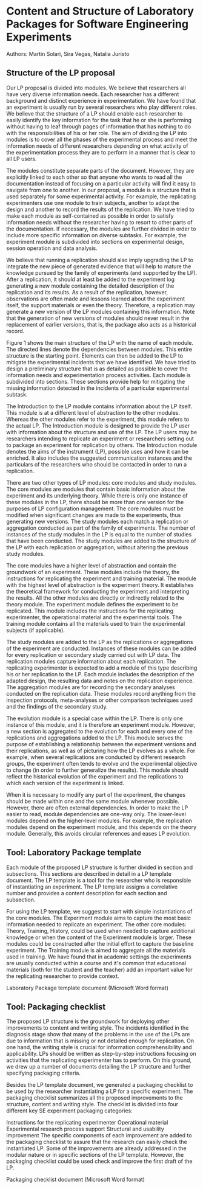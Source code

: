 # Content and Structure of Laboratory Packages for Software Engineering Experiments
Authors: Martin Solari, Sira Vegas, Natalia Juristo

## Structure of the LP proposal

Our LP proposal is divided into modules. We believe that researchers all have very diverse information needs. Each researcher has a different background and distinct experience in experimentation. We have found that an experiment is usually run by several researchers who play different roles. We believe that the structure of a LP should enable each researcher to easily identify the key information for the task that he or she is performing without having to leaf through pages of information that has nothing to do with the responsibilities of his or her role. The aim of dividing the LP into modules is to cover all the phases of the experimental process and meet the information needs of different researchers depending on what activity of the experimentation process they are to perform in a manner that is clear to all LP users.

The modules constitute separate parts of the document. However, they are explicitly linked to each other so that anyone who wants to read all the documentation instead of focusing on a particular activity will find it easy to navigate from one to another. In our proposal, a module is a structure that is used separately for some experimental activity. For example, the replicating experimenters use one module to train subjects, another to adapt the design and another to record the results of the replication. We have tried to make each module as self-contained as possible in order to satisfy information needs without the researcher having to resort to other parts of the documentation. If necessary, the modules are further divided in order to include more specific information on diverse subtasks. For example, the experiment module is subdivided into sections on experimental design, session operation and data analysis.

We believe that running a replication should also imply upgrading the LP to integrate the new piece of generated evidence that will help to mature the knowledge pursued by the family of experiments (and supported by the LP). After a replication, it should at least be added to the experiment log generating a new module containing the detailed description of the replication and its results. As a result of the replication, however, observations are often made and lessons learned about the experiment itself, the support materials or even the theory. Therefore, a replication may generate a new version of the LP modules containing this information. Note that the generation of new versions of modules should never result in the replacement of earlier versions, that is, the package also acts as a historical record.

Figure 1 shows the main structure of the LP with the name of each module. The directed lines denote the dependencies between modules. This entire structure is the starting point. Elements can then be added to the LP to mitigate the experimental incidents that we have identified. We have tried to design a preliminary structure that is as detailed as possible to cover the information needs and experimentation process activities. Each module is subdivided into sections. These sections provide help for mitigating the missing information detected in the incidents of a particular experimental subtask.


The Introduction to the LP module contains information about the LP itself. This module is at a different level of abstraction to the other modules. Whereas the other modules refer to the experiment, this module refers to the actual LP. The Introduction module is designed to provide the LP user with information about the structure and use of the LP. The LP users may be researchers intending to replicate an experiment or researchers setting out to package an experiment for replication by others. The Introduction module denotes the aims of the instrument (LP), possible uses and how it can be enriched. It also includes the suggested communication instances and the particulars of the researchers who should be contacted in order to run a replication.

There are two other types of LP modules: core modules and study modules. The core modules are modules that contain basic information about the experiment and its underlying theory. While there is only one instance of these modules in the LP, there should be more than one version for the purposes of LP configuration management. The core modules must be modified when significant changes are made to the experiments, thus generating new versions. The study modules each match a replication or aggregation conducted as part of the family of experiments. The number of instances of the study modules in the LP is equal to the number of studies that have been conducted. The study modules are added to the structure of the LP with each replication or aggregation, without altering the previous study modules.

The core modules have a higher level of abstraction and contain the groundwork of an experiment. These modules include the theory, the instructions for replicating the experiment and training material. The module with the highest level of abstraction is the experiment theory. It establishes the theoretical framework for conducting the experiment and interpreting the results. All the other modules are directly or indirectly related to the theory module. The experiment module defines the experiment to be replicated. This module includes the instructions for the replicating experimenter, the operational material and the experimental tools. The training module contains all the materials used to train the experimental subjects (if applicable).

The study modules are added to the LP as the replications or aggregations of the experiment are conducted. Instances of these modules can be added for every replication or secondary study carried out with LP data. The replication modules capture information about each replication. The replicating experimenter is expected to add a module of this type describing his or her replication to the LP. Each module includes the description of the adapted design, the resulting data and notes on the replication experience. The aggregation modules are for recording the secondary analyses conducted on the replication data. These modules record anything from the inspection protocols, meta-analyses or other comparison techniques used and the findings of the secondary study.

The evolution module is a special case within the LP. There is only one instance of this module, and it is therefore an experiment module. However, a new section is aggregated to the evolution for each and every one of the replications and aggregations added to the LP. This module serves the purpose of establishing a relationship between the experiment versions and their replications, as well as of picturing how the LP evolves as a whole. For example, when several replications are conducted by different research groups, the experiment often tends to evolve and the experimental objective to change (in order to further generalize the results). This module should reflect the historical evolution of the experiment and the replications to which each version of the experiment is linked.

When it is necessary to modify any part of the experiment, the changes should be made within one and the same module whenever possible. However, there are often external dependencies. In order to make the LP easier to read, module dependencies are one-way only. The lower-level modules depend on the higher-level modules. For example, the replication modules depend on the experiment module, and this depends on the theory module. Generally, this avoids circular references and eases LP evolution.

## Tool: Laboratory Package template

Each module of the proposed LP structure is further divided in section and subsections. This sections are described in detail in a LP template document. The LP template is a tool for the researcher who is responsible of instantiating an experiment. The LP template assigns a correlative number and provides a content description for each section and subsection.

For using the LP template, we suggest to start with simple instantiations of the core modules. The Experiment module aims to capture the most basic information needed to replicate an experiment. The other core modules: Theory, Training, History, could be used when needed to capture additional knowledge or when the content of the Experiment module is larger. These modules could be constructed after the initial effort to capture the baseline experiment. The Training module is aimed to aggregate all the materials used in training. We have found that in academic settings the experiments are usually conducted within a course and it's common that educational materials (both for the student and the teacher) add an important value for the replicating researcher to provide context.

Laboratory Package template document (Microsoft Word format)

## Tool: Packaging checklist

The proposed LP structure is the groundwork for deploying other improvements to content and writing style. The incidents identified in the diagnosis stage show that many of the problems in the use of the LPs are due to information that is missing or not detailed enough for replication. On one hand, the writing style is crucial for information comprehensibility and applicability. LPs should be written as step-by-step instructions focusing on activities that the replicating experimenter has to perform. On this ground, we drew up a number of documents detailing the LP structure and further specifying packaging criteria.

Besides the LP template document, we generated a packaging checklist to be used by the researcher instantiating a LP for a specific experiment. The packaging checklist summarizes all the proposed improvements to the structure, content and writing style. The checklist is divided into four different key SE experiment packaging categories:

Instructions for the replicating experimenter
Operational material
Experimental research process support
Structural and usability improvement
The specific components of each improvement are added to the packaging checklist to assure that the research can easily check the instantiated LP. Some of the improvements are already addressed in the modular nature or in specific sections of the LP template.  However, the packaging checklist could be used check and improve the first draft of the LP.

Packaging checklist document (Microsoft Word format)


